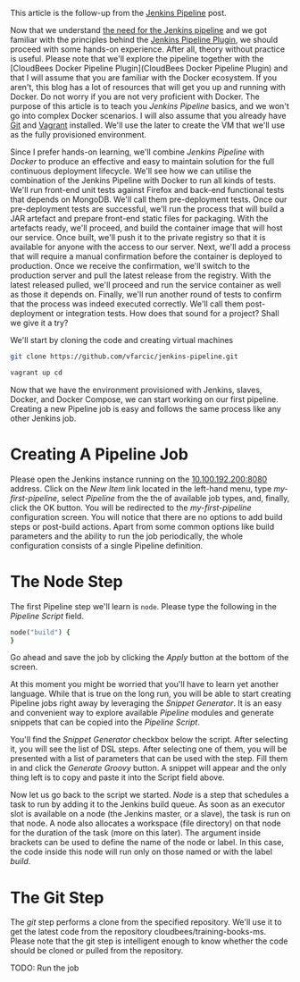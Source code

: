 This article is the follow-up from the [Jenkins Pipeline](TODO) post.

Now that we understand [the need for the Jenkins pipeline](TODO) and we got familiar with the principles behind the [Jenkins Pipeline Plugin](TODO), we should proceed with some hands-on experience. After all, theory without practice is useful. Please note that we'll explore the pipeline together with the [CloudBees Docker Pipeline Plugin](CloudBees Docker Pipeline Plugin) and that I will assume that you are familiar with the Docker ecosystem. If you aren't, this blog has a lot of resources that will get you up and running with Docker. Do not worry if you are not very proficient with Docker. The purpose of this article is to teach you *Jenkins Pipeline* basics, and we won't go into complex Docker scenarios. I will also assume that you already have [Git](https://git-scm.com/) and [Vagrant](https://www.vagrantup.com/) installed. We'll use the later to create the VM that we'll use as the fully provisioned environment.

Since I prefer hands-on learning, we'll combine *Jenkins Pipeline* with *Docker* to produce an effective and easy to maintain solution for the full continuous deployment lifecycle. We'll see how we can utilise the combination of the Jenkins Pipeline with Docker to run all kinds of tests. We'll run front-end unit tests against Firefox and back-end functional tests that depends on MongoDB. We'll call them pre-deployment tests. Once our pre-deployment tests are successful, we'll run the process that will build a JAR artefact and prepare front-end static files for packaging. With the artefacts ready, we'll proceed, and build the container image that will host our service. Once built, we'll push it to the private registry so that it is available for anyone with the access to our server. Next, we'll add a process that will require a manual confirmation before the container is deployed to production. Once we receive the confirmation, we'll switch to the production server and pull the latest release from the registry. With the latest released pulled, we'll proceed and run the service container as well as those it depends on. Finally, we'll run another round of tests to confirm that the process was indeed executed correctly. We'll call them post-deployment or integration tests. How does that sound for a project? Shall we give it a try?

We'll start by cloning the code and creating virtual machines

```bash
git clone https://github.com/vfarcic/jenkins-pipeline.git

vagrant up cd
```

Now that we have the environment provisioned with Jenkins, slaves, Docker, and Docker Compose, we can start working on our first pipeline. Creating a new Pipeline job is easy and follows the same process like any other Jenkins job.

Creating A Pipeline Job
=======================

Please open the Jenkins instance running on the [10.100.192.200:8080](10.100.192.200:8080) address. Click on the *New Item* link located in the left-hand menu, type *my-first-pipeline*, select *Pipeline* from the the of available job types, and, finally, click the OK button. You will be redirected to the *my-first-pipeline* configuration screen. You will notice that there are no options to add build steps or post-build actions. Apart from some common options like build parameters and the ability to run the job periodically, the whole configuration consists of a single Pipeline definition.

The Node Step
=============

The first Pipeline step we'll learn is `node`. Please type the following in the *Pipeline Script* field.

```ruby
node("build") {
}
```

Go ahead and save the job by clicking the *Apply* button at the bottom of the screen.

At this moment you might be worried that you'll have to learn yet another language. While that is true on the long run, you will be able to start creating Pipeline jobs right away by leveraging the *Snippet Generator*. It is an easy and convenient way to explore available *Pipeline* modules and generate snippets that can be copied into the *Pipeline Script*.

You'll find the *Snippet Generator* checkbox below the script. After selecting it, you will see the list of DSL steps. After selecting one of them, you will be presented with a list of parameters that can be used with the step. Fill them in and click the *Generate Groovy* button. A snippet will appear and the only thing left is to copy and paste it into the Script field above.

Now let us go back to the script we started. *Node* is a step that schedules a task to run by adding it to the Jenkins build queue. As soon as an executor slot is available on a node (the Jenkins master, or a slave), the task is run on that node. A node also allocates a workspace (file directory) on that node for the duration of the task (more on this later). The argument inside brackets can be used to define the name of the node or label. In this case, the code inside this node will run only on those named or with the label *build*.

The Git Step
============

The *git* step performs a clone from the specified repository. We'll use it to get the latest code from the repository cloudbees/training-books-ms. Please note that the git step is intelligent enough to know whether the code should be cloned or pulled from the repository.



TODO: Run the job


